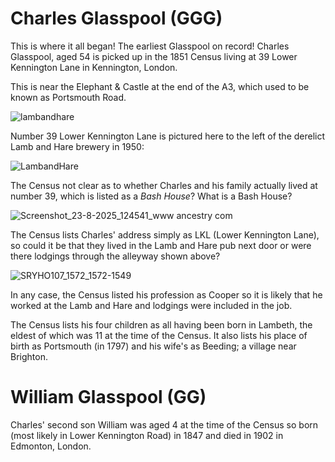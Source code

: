 
# Charles Glasspool (GGG)
This is where it all began! The earliest Glasspool on record!
Charles Glasspool, aged 54 is picked up in the 1851 Census living at 39 Lower Kennington Lane in Kennington, London.

This is near the Elephant & Castle at the end of the A3, which used to be known as Portsmouth Road.

![lambandhare](https://github.com/user-attachments/assets/fe12c21d-a4bb-429c-ad6c-276f7b8624d7)

Number 39 Lower Kennington Lane is pictured here to the left of the derelict Lamb and Hare brewery in 1950:

![LambandHare](https://github.com/user-attachments/assets/e1c69e5a-e7f6-44ca-8605-e0505467b1b4)

The Census not clear as to whether Charles and his family actually lived at number 39, which is listed as a *Bash House*? What is a Bash House? 

![Screenshot_23-8-2025_124541_www ancestry com](https://github.com/user-attachments/assets/8868734c-70f9-45a1-8e67-b3ce164e8c48)

The Census lists Charles' address simply as LKL (Lower Kennington Lane), so could it be that they lived in the Lamb and Hare pub next door or were there lodgings through the alleyway shown above?

![SRYHO107_1572_1572-1549](https://github.com/user-attachments/assets/31fe2667-5c4a-435a-8ad4-7dd4e814d4d5)

In any case, the Census listed his profession as Cooper so it is likely that he worked at the Lamb and Hare and lodgings were included in the job.

The Census lists his four children as all having been born in Lambeth, the eldest of which was 11 at the time of the Census. It also lists his place of birth as Portsmouth (in 1797) and his wife's as Beeding; a village near Brighton.

# William Glasspool (GG)
Charles' second son William was aged 4 at the time of the Census so born (most likely in Lower Kennington Road) in 1847 and died in 1902 in Edmonton, London.












